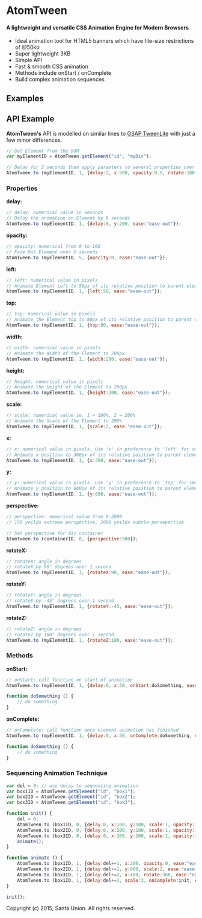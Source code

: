# AtomTween

#### A lightweight and versatile CSS Animation Engine for Modern Browsers

* Ideal animation tool for HTML5 banners which have file-size restrictions of @50kb
* Super lightweight 3KB
* Simple API
* Fast & smooth CSS animation
* Methods include onStart / onComplete
* Build complex animation sequences



## Examples


## API Example

**AtomTween's** API is modelled on similar lines to [GSAP TweenLite](https://greensock.com/tweenlite) with just a few minor differences.

```javascript
// Get Element from the DOM
var myElementID	= AtomTween.getElement("id", "myDiv");

// Delay for 2 seconds then apply paramters to several properties over 1 second with an 'ease-in'
AtomTween.to (myElementID, 1, {delay:2, x:500, opacity:0.5, rotate:180, scale:2, ease:"ease-in"});
```


### Properties

**delay:**
```javascript
// delay: numerical value in seconds
// Delay the animation on Element by 8 seconds
AtomTween.to (myElementID, 1, {delay:8, y:200, ease:"ease-out"});
```


**opacity:**
```javascript
// opacity: numerical from 0 to 100
// Fade Out Element over 5 seconds
AtomTween.to (myElementID, 5, {opacity:0, ease:"ease-out"});
```

**left:**
```javascript
// left: numerical value in pixels
// Animate Element Left to 50px of its relative position to parent element
AtomTween.to (myElementID, 1, {left:50, ease:"ease-out"});
```

**top:**
```javascript
// top: numerical value in pixels
// Animate the Element top to 80px of its relative position to parent element
AtomTween.to (myElementID, 1, {top:80, ease:"ease-out"});
```

**width:**
```javascript
// width: numerical value in pixels
// Animate the Width of the Element to 200px
AtomTween.to (myElementID, 1, {width:200, ease:"ease-out"});
```

**height:**
```javascript
// height: numerical value in pixels
// Animate the Height of the Element to 200px
AtomTween.to (myElementID, 1, {height:200, ease:"ease-out"});
```

**scale:**
```javascript
// scale: numerical value ie. 1 = 100%, 2 = 200%
// Animate the Scale of the Element to 200%
AtomTween.to (myElementID, 1, {scale:2, ease:"ease-out"});
```

**x:**
```javascript
// x: numerical value in pixels. Use 'x' in preference to 'left' for smoother transitions
// Animate x position to 300px of its relative position to parent element
AtomTween.to (myElementID, 1, {x:300, ease:"ease-out"});
```

**y:**
```javascript
// y: numerical value in pixels. Use 'y' in preference to 'top' for smoother transitions
// Animate y position to 600px of its relative position to parent element
AtomTween.to (myElementID, 1, {y:600, ease:"ease-out"});
```

**perspective:**

```javascript
// perspective: numerical value from 0-2000
// 150 yeilds extreme perspective, 2000 yeilds subtle persepective

// Set perspective for div container
AtomTween.to (containerID, 0, {perspective:500});
```


**rotateX:**
```javascript
// rotateX: angle in degrees
// rotateX by 90° degrees over 1 second
AtomTween.to (myElementID, 1, {rotateX:90, ease:"ease-out"});
```

**rotateY:**
```javascript
// rotateY: angle in degrees
// rotateY by -45° degrees over 1 second
AtomTween.to (myElementID, 1, {rotateY:-45, ease:"ease-out"});
```

**rotateZ:**
```javascript
// rotateZ: angle in degrees
// rotateZ by 180° degrees over 1 second
AtomTween.to (myElementID, 1, {rotateZ:180, ease:"ease-out"});
```

### Methods

**onStart:**
```javascript
// onStart: call function on start of animation
AtomTween.to (myElementID, 1, {delay:0, x:50, onStart:doSomething, ease:"ease-in-out"});

function doSomething () {
    // do something
}
```


**onComplete:**
```javascript
// onComplete: call function once element animation has finished
AtomTween.to (myElementID, 1, {delay:0, x:50, onComplete:doSomething, ease:"ease-in-out"});

function doSomething () {
    // do something
}
```


### Sequencing Animation Technique

```javascript
var del = 0; // use delay to sequencing animation
var box1ID = AtomTween.getElement("id", "box1");
var box2ID = AtomTween.getElement("id", "box2");
var box3ID = AtomTween.getElement("id", "box3");

function init() {
    del = 0;
    AtomTween.to (box1ID, 0, {delay:0, x:100, y:100, scale:1, opacity:1, ease:"ease-in-out"});
    AtomTween.to (box2ID, 0, {delay:0, x:200, y:100, scale:1, opacity:1, ease:"ease-in-out"});
    AtomTween.to (box3ID, 0, {delay:0, x:300, y:100, scale:1, opacity:1, ease:"ease-in-out"});
    animate();
}

function animate () {
    AtomTween.to (box1ID, 1, {delay:del+=1, x:200, opacity:0, ease:"ease-in-out"});
    AtomTween.to (box2ID, 1, {delay:del+=1, y:600, scale:2, ease:"ease-in-out"});
    AtomTween.to (box3ID, 1, {delay:del+=2, x:400, rotate:360, ease:"ease-in-out"});
    AtomTween.to (box1ID, 1, {delay:del+=1, scale:3, onComplete:init, ease:"ease-in-out"});
}

init();

```

Copyright (c) 2015, Santa Union. All rights reserved.
